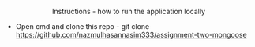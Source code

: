 <p align="center">Instructions - how to run the application locally <p />

- Open cmd and clone this repo - git clone https://github.com/nazmulhasannasim333/assignment-two-mongoose
